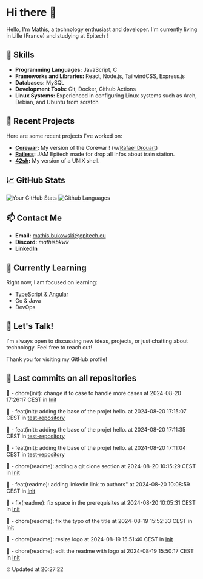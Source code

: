 # Hi there 👋

Hello, I'm Mathis, a technology enthusiast and developer. 
I'm currently living in Lille (France) and studying at Epitech !

## 🌟 Skills
- **Programming Languages:** JavaScript, C
- **Frameworks and Libraries:** React, Node.js, TailwindCSS, Express.js
- **Databases:** MySQL
- **Development Tools:** Git, Docker, Github Actions
- **Linux Systems:** Experienced in configuring Linux systems such as Arch, Debian, and Ubuntu from scratch

## 🔭 Recent Projects
Here are some recent projects I've worked on:
- **[Corewar](https://github.com/mathisbukowski/Corewar):** My version of the Corewar ! (w/[Rafael Drouart](https://github.com/rafaeldrouart))
- **[Railess](https://github.com/mathisbukowski/Railess):** JAM Epitech made for drop all infos about train station.
- **[42sh](https://github.com/mathisbukowski/42sh):** My version of a UNIX shell.

## 📈 GitHub Stats
![Your GitHub Stats](https://github-readme-stats.vercel.app/api?username=mathisbukowski&show_icons=true&theme=radical&v=1)
![Github Languages](https://github-readme-stats.vercel.app/api/top-langs?username=mathisbukowski&layout=compact&show_icons=true&theme=radical&v=1)


## 📫 Contact Me
- **Email:** [mathis.bukowski@epitech.eu](mailto:mathis.bukowski@epitech.eu)
- **Discord:** _mathisbkwk_
- **[LinkedIn](https://www.linkedin.com/in/mathisbukowski/)**

## 🌱 Currently Learning
Right now, I am focused on learning:
- [TypeScript & Angular](https://github.com/mathisbukowski/INN-ANGULAR)
- Go & Java
- DevOps

## 💬 Let's Talk!
I'm always open to discussing new ideas, projects, or just chatting about technology. Feel free to reach out!

Thank you for visiting my GitHub profile!














































































































































## 🚦 Last commits on all repositories


🔸 - chore(init): change if to case to handle more cases at 2024-08-20 17:26:17 CEST in [Init](https://github.com/mathisbukowski/Init)

🔸 - feat(init): adding the base of the projet hello. at 2024-08-20 17:15:07 CEST in [test-repository](https://github.com/mathisbukowski/test-repository)

🔸 - feat(init): adding the base of the projet hello. at 2024-08-20 17:11:35 CEST in [test-repository](https://github.com/mathisbukowski/test-repository)

🔸 - feat(init): adding the base of the projet hello. at 2024-08-20 17:11:04 CEST in [test-repository](https://github.com/mathisbukowski/test-repository)

🔸 - chore(readme): adding a git clone section at 2024-08-20 10:15:29 CEST in [Init](https://github.com/mathisbukowski/Init)

🔸 - feat(readme): adding linkedin link to authors" at 2024-08-20 10:08:59 CEST in [Init](https://github.com/mathisbukowski/Init)

🔸 - fix(readme): fix space in the prerequisites at 2024-08-20 10:05:31 CEST in [Init](https://github.com/mathisbukowski/Init)

🔸 - chore(readme): fix the typo of the title at 2024-08-19 15:52:33 CEST in [Init](https://github.com/mathisbukowski/Init)

🔸 - chore(readme): resize logo at 2024-08-19 15:51:40 CEST in [Init](https://github.com/mathisbukowski/Init)

🔸 - chore(readme): edit the readme with logo at 2024-08-19 15:50:17 CEST in [Init](https://github.com/mathisbukowski/Init)


⏲ Updated at 20:27:22